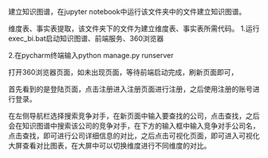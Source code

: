 建立知识图谱，在jupyter notebook中运行该文件夹中的文件建立知识图谱。

维度表、事实表提取，该文件夹下的文件为建立维度表、事实表所需代码。
1.运行exec_bi.bat启动知识图谱、前端服务、360浏览器

2.在pycharm终端输入python manage.py runserver

打开360浏览器页面，如未出现页面，等待前端启动完成，刷新页面即可，

首先看到的是登陆页面，点击注册进入注册页面进行注册，之后使用注册的账号进行登录。

在左侧导航栏选择搜索竞争对手，在新页面中输入要查找的公司，点击查找，之后会在知识图谱中搜索该公司的竞争对手，在下方的输入框中输入竞争对手公司名，点击查找，即可进行公司详细信息的对比，之后点击可视化页面，即可进入可视化大屏查看对比图表，在大屏中可以切换维度进行不同维度的对比。